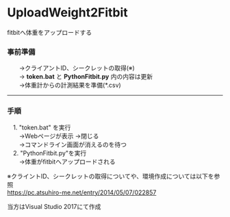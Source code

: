 # UploadWeight2Fitbit
fitbitへ体重をアップロードする

### 事前準備 ###
 　　→クライアントID、シークレットの取得(※)  
   　　→ **token.bat** と **PythonFitbit.py** 内の内容は更新  
 　　→体重計からの計測結果を準備(*.csv)  

------
### 手順 ###
　1. "token.bat" を実行  
　　→Webページが表示 →閉じる  
　　→コマンドライン画面が消えるのを待つ  
　2. "PythonFitbit.py"を実行  
　　→体重がfitbitへアップロードされる  

※クライントID、シークレットの取得についてや、環境作成については以下を参照  
https://pc.atsuhiro-me.net/entry/2014/05/07/022857

当方はVisual Studio 2017にて作成
